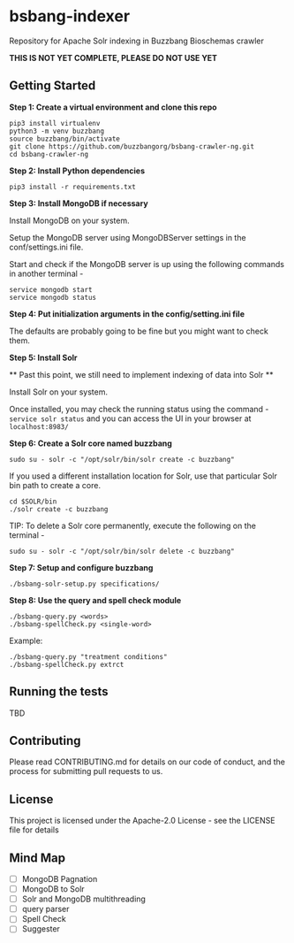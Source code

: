 # bsbang-indexer
Repository for Apache Solr indexing in Buzzbang Bioschemas crawler

**THIS IS NOT YET COMPLETE, PLEASE DO NOT USE YET**

## Getting Started
**Step 1: Create a virtual environment and clone this repo**

```
pip3 install virtualenv
python3 -m venv buzzbang
source buzzbang/bin/activate
git clone https://github.com/buzzbangorg/bsbang-crawler-ng.git
cd bsbang-crawler-ng
```

**Step 2: Install Python dependencies**

```
pip3 install -r requirements.txt
```

**Step 3: Install MongoDB if necessary**

Install MongoDB on your system.

Setup the MongoDB server using MongoDBServer settings in the conf/settings.ini file.

Start and check if the MongoDB server is up using the following commands in another terminal - 
```
service mongodb start
service mongodb status
``` 

**Step 4: Put initialization arguments in the config/setting.ini file**

The defaults are probably going to be fine but you might want to check them.


**Step 5: Install Solr**

** Past this point, we still need to implement indexing of data into Solr **

Install Solr on your system.

Once installed, you may check the running status using the command - ```service solr status``` and you can access the UI in your browser at ```localhost:8983/```

**Step 6: Create a Solr core named buzzbang**

```
sudo su - solr -c "/opt/solr/bin/solr create -c buzzbang"
```

If you used a different installation location for Solr, use that particular Solr bin path to create a core.  

```
cd $SOLR/bin
./solr create -c buzzbang
```

TIP: To delete a Solr core permanently, execute the following on the terminal - 

```
sudo su - solr -c "/opt/solr/bin/solr delete -c buzzbang"
```  

**Step 7: Setup and configure buzzbang**

```
./bsbang-solr-setup.py specifications/

```

**Step 8: Use the query and spell check module**

```
./bsbang-query.py <words>
./bsbang-spellCheck.py <single-word>

```

Example:

```
./bsbang-query.py "treatment conditions"
./bsbang-spellCheck.py extrct
```

## Running the tests
TBD

## Contributing
Please read CONTRIBUTING.md for details on our code of conduct, and the process for submitting pull requests to us.

## License
This project is licensed under the Apache-2.0 License - see the LICENSE file for details


## Mind Map
- [ ] MongoDB Pagnation
- [ ] MongoDB to Solr
- [ ] Solr and MongoDB multithreading
- [ ] query parser
- [ ] Spell Check
- [ ] Suggester